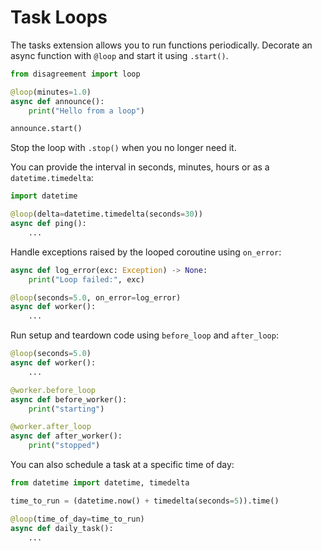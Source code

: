 # Task Loops

The tasks extension allows you to run functions periodically. Decorate an async function with `@loop` and start it using `.start()`.

```python
from disagreement import loop

@loop(minutes=1.0)
async def announce():
    print("Hello from a loop")

announce.start()
```

Stop the loop with `.stop()` when you no longer need it.

You can provide the interval in seconds, minutes, hours or as a `datetime.timedelta`:

```python
import datetime

@loop(delta=datetime.timedelta(seconds=30))
async def ping():
    ...
```

Handle exceptions raised by the looped coroutine using `on_error`:

```python
async def log_error(exc: Exception) -> None:
    print("Loop failed:", exc)

@loop(seconds=5.0, on_error=log_error)
async def worker():
    ...
```

Run setup and teardown code using `before_loop` and `after_loop`:

```python
@loop(seconds=5.0)
async def worker():
    ...

@worker.before_loop
async def before_worker():
    print("starting")

@worker.after_loop
async def after_worker():
    print("stopped")
```

You can also schedule a task at a specific time of day:

```python
from datetime import datetime, timedelta

time_to_run = (datetime.now() + timedelta(seconds=5)).time()

@loop(time_of_day=time_to_run)
async def daily_task():
    ...
```
